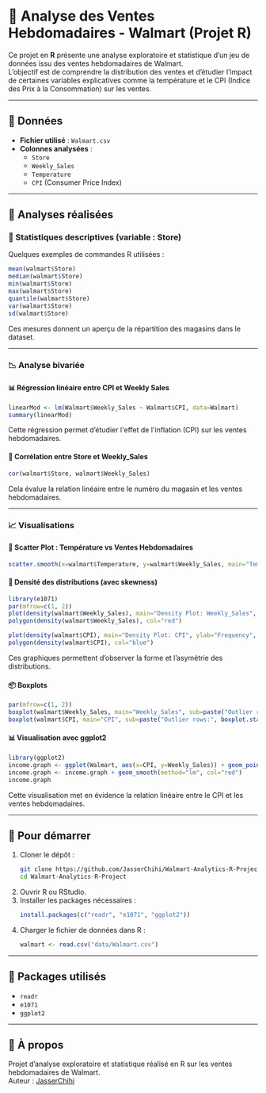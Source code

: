 # 🛒 Analyse des Ventes Hebdomadaires - Walmart (Projet R)

Ce projet en **R** présente une analyse exploratoire et statistique d’un jeu de données issu des ventes hebdomadaires de Walmart.  
L’objectif est de comprendre la distribution des ventes et d’étudier l’impact de certaines variables explicatives comme la température et le CPI (Indice des Prix à la Consommation) sur les ventes.

---

## 📁 Données

- **Fichier utilisé** : `Walmart.csv`
- **Colonnes analysées** :
  - `Store`
  - `Weekly_Sales`
  - `Temperature`
  - `CPI` (Consumer Price Index)

---

## 🧪 Analyses réalisées

### 🔢 Statistiques descriptives (variable : Store)

Quelques exemples de commandes R utilisées :
```r
mean(walmart$Store)
median(walmart$Store)
min(walmart$Store)
max(walmart$Store)
quantile(walmart$Store)
var(walmart$Store)
sd(walmart$Store)
```
Ces mesures donnent un aperçu de la répartition des magasins dans le dataset.

---

### 📉 Analyse bivariée

#### 📊 Régression linéaire entre CPI et Weekly Sales
```r
linearMod <- lm(Walmart$Weekly_Sales ~ Walmart$CPI, data=Walmart)
summary(linearMod)
```
Cette régression permet d’étudier l'effet de l'inflation (CPI) sur les ventes hebdomadaires.

#### 🔄 Corrélation entre Store et Weekly_Sales
```r
cor(walmart$Store, walmart$Weekly_Sales)
```
Cela évalue la relation linéaire entre le numéro du magasin et les ventes hebdomadaires.

---

### 📈 Visualisations

#### 📌 Scatter Plot : Température vs Ventes Hebdomadaires
```r
scatter.smooth(x=walmart$Temperature, y=walmart$Weekly_Sales, main="Temperature vs Weekly Sales")
```

#### 🌈 Densité des distributions (avec skewness)
```r
library(e1071)
par(mfrow=c(1, 2))
plot(density(walmart$Weekly_Sales), main="Density Plot: Weekly_Sales", ylab="Frequency", sub=paste("Skewness:", round(e1071::skewness(walmart$Weekly_Sales), 2)))
polygon(density(walmart$Weekly_Sales), col="red")

plot(density(walmart$CPI), main="Density Plot: CPI", ylab="Frequency", sub=paste("Skewness:", round(e1071::skewness(walmart$CPI), 2)))
polygon(density(walmart$CPI), col="blue")
```
Ces graphiques permettent d’observer la forme et l’asymétrie des distributions.

#### 📦 Boxplots
```r
par(mfrow=c(1, 2))
boxplot(walmart$Weekly_Sales, main="Weekly_Sales", sub=paste("Outlier rows:", boxplot.stats(walmart$Weekly_Sales)$out))
boxplot(walmart$CPI, main="CPI", sub=paste("Outlier rows:", boxplot.stats(walmart$CPI)$out))
```

#### 📊 Visualisation avec ggplot2
```r
library(ggplot2)
income.graph <- ggplot(Walmart, aes(x=CPI, y=Weekly_Sales)) + geom_point()
income.graph <- income.graph + geom_smooth(method="lm", col="red")
income.graph
```
Cette visualisation met en évidence la relation linéaire entre le CPI et les ventes hebdomadaires.

---

## 🚀 Pour démarrer

1. Cloner le dépôt :
   ```bash
   git clone https://github.com/JasserChihi/Walmart-Analytics-R-Project.git
   cd Walmart-Analytics-R-Project
   ```
2. Ouvrir R ou RStudio.
3. Installer les packages nécessaires :
   ```r
   install.packages(c("readr", "e1071", "ggplot2"))
   ```
4. Charger le fichier de données dans R :
   ```r
   walmart <- read.csv("data/Walmart.csv")
   ```

---

## 🔧 Packages utilisés

- `readr`
- `e1071`
- `ggplot2`

---

## 📄 À propos

Projet d’analyse exploratoire et statistique réalisé en R sur les ventes hebdomadaires de Walmart.  
Auteur : [JasserChihi](https://github.com/JasserChihi)

